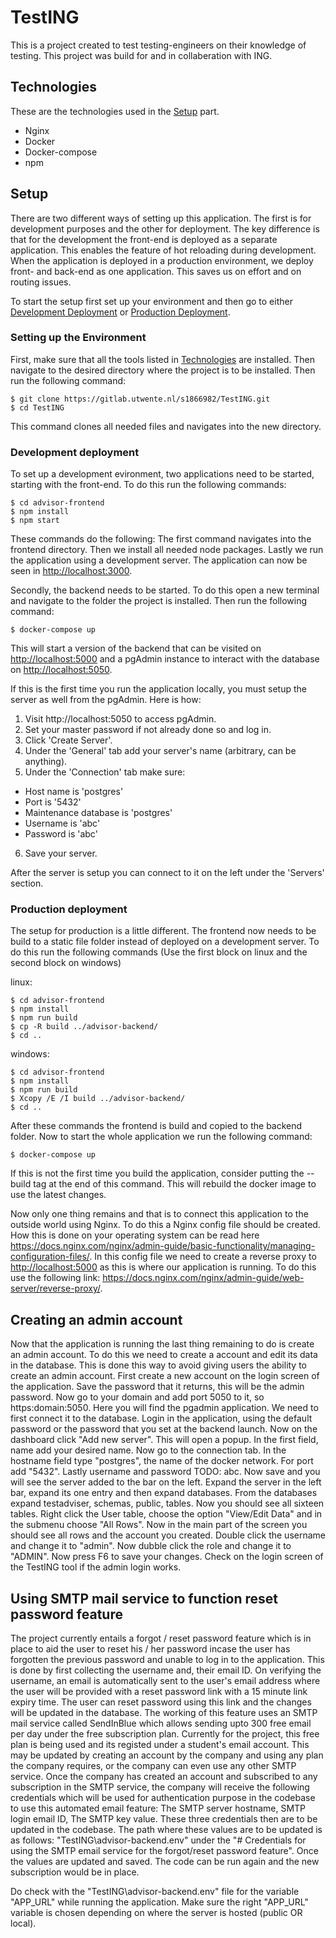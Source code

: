 # TestING

This is a project created to test testing-engineers on their knowledge of testing. This project was build for and in collaberation with ING.

## Technologies

These are the technologies used in the [Setup](#setup) part.

- Nginx
- Docker
- Docker-compose
- npm

## Setup

There are two different ways of setting up this application. The first is for development purposes and the other for deployment. The key difference is that for the development the front-end is deployed as a separate application. This enables the feature of hot reloading during development. When the application is deployed in a production environment, we deploy front- and back-end as one application. This saves us on effort and on routing issues.

To start the setup first set up your environment and then go to either [Development Deployment](#development-deployment) or [Production Deployment](#production-deployment).

### Setting up the Environment

First, make sure that all the tools listed in [Technologies](#technologies) are installed. Then navigate to the desired directory where the project is to be installed. Then run the following command:

```
$ git clone https://gitlab.utwente.nl/s1866982/TestING.git
$ cd TestING
```

This command clones all needed files and navigates into the new directory.

### Development deployment

To set up a development evironment, two applications need to be started, starting with the front-end. To do this run the following commands:

```
$ cd advisor-frontend
$ npm install
$ npm start
```

These commands do the following: The first command navigates into the frontend directory. Then we install all needed node packages. Lastly we run the application using a development server. The application can now be seen in [http://localhost:3000](http://localhost:3000).

Secondly, the backend needs to be started. To do this open a new terminal and navigate to the folder the project is installed. Then run the following command:

```
$ docker-compose up
```

This will start a version of the backend that can be visited on [http://localhost:5000](http://localhost:5000) and a pgAdmin instance to interact with the database on [http://localhost:5050](http://localhost:5050).

If this is the first time you run the application locally, you must setup the server as well from the pgAdmin. Here is how:
1. Visit http://localhost:5050 to access pgAdmin.
2. Set your master password if not already done so and log in.
3. Click 'Create Server'.
4. Under the 'General' tab add your server's name (arbitrary, can be anything).
5. Under the 'Connection' tab make sure:
  - Host name is 'postgres'
  - Port is '5432'
  - Maintenance database is 'postgres'
  - Username is 'abc'
  - Password is 'abc'
6. Save your server.

After the server is setup you can connect to it on the left under the 'Servers' section.

### Production deployment

The setup for production is a little different. The frontend now needs to be build to a static file folder instead of deployed on a development server. To do this run the following commands (Use the first block on linux and the second block on windows)

linux:

```
$ cd advisor-frontend
$ npm install
$ npm run build
$ cp -R build ../advisor-backend/
$ cd ..
```

windows:

```
$ cd advisor-frontend
$ npm install
$ npm run build
$ Xcopy /E /I build ../advisor-backend/
$ cd ..
```

After these commands the frontend is build and copied to the backend folder. Now to start the whole application we run the following command:

```
$ docker-compose up
```

If this is not the first time you build the application, consider putting the --build tag at the end of this command. This will rebuild the docker image to use the latest changes.

Now only one thing remains and that is to connect this application to the outside world using Nginx. To do this a Nginx config file should be created. How this is done on your operating system can be read here https://docs.nginx.com/nginx/admin-guide/basic-functionality/managing-configuration-files/. In this config file we need to create a reverse proxy to [http://localhost:5000](http://localhost:5000) as this is where our application is running. To do this use the following link: https://docs.nginx.com/nginx/admin-guide/web-server/reverse-proxy/.

## Creating an admin account

Now that the application is running the last thing remaining to do is create an admin account. To do this we need to create a account and edit its data in the database. This is done this way to avoid giving users the ability to create an admin account.
First create a new account on the login screen of the application. Save the password that it returns, this will be the admin password.
Now go to your domain and add port 5050 to it, so https:domain:5050. Here you will find the pgadmin application. We need to first connect it to the database. Login in the application, using the default password or the password that you set at the backend launch. Now on the dashboard click "Add new server". This will open a popup. In the first field, name add your desired name. Now go to the connection tab. In the hostname field type "postgres", the name of the docker network. For port add "5432". Lastly username and password TODO: abc. Now save and you will see the server added to the bar on the left.
Expand the server in the left bar, expand its one entry and then expand databases. From the databases expand testadviser, schemas, public, tables. Now you should see all sixteen tables. Right click the User table, choose the option "View/Edit Data" and in the submenu choose "All Rows". Now in the main part of the screen you should see all rows and the account you created. Double click the username and change it to "admin". Now dubble click the role and change it to "ADMIN". Now press F6 to save your changes. Check on the login screen of the TestING tool if the admin login works.

## Using SMTP mail service to function reset password feature

The project currently entails a forgot / reset password feature which is in place to aid the user to reset his / her password incase the user has forgotten the previous password and unable to log in to the application. This is done by first collecting the username and, their email ID. On verifying the username, an email is automatically sent to the user's email address where the user will be provided with a reset password link with a 15 minute link expiry time. The user can reset password using this link and the changes will be updated in the database.
The working of this feature uses an SMTP mail service called SendInBlue which allows sending upto 300 free email per day under the free subscription plan. Currently for the project, this free plan is being used and its registed under a student's email account. This may be updated by creating an account by the company and using any plan the company requires, or the company can even use any other SMTP service.
Once the company has created an account and subscribed to any subscription in the SMTP service, the company will receive the following credentials which will be used for authentication purpose in the codebase to use this automated email feature: The SMTP server hostname, SMTP login email ID, The SMTP key value.
These three credentials then are to be updated in the codebase. The path where these values are to be updated is as follows: "TestING\advisor-backend\.env" under the "# Credentials for using the SMTP email service for the forgot/reset password feature". Once the values are updated and saved. The code can be run again and the new subscription would be in place.

Do check with the "TestING\advisor-backend\.env" file for the variable "APP_URL" while running the application. Make sure the right "APP_URL" variable is chosen depending on where the server is hosted (public OR local).
